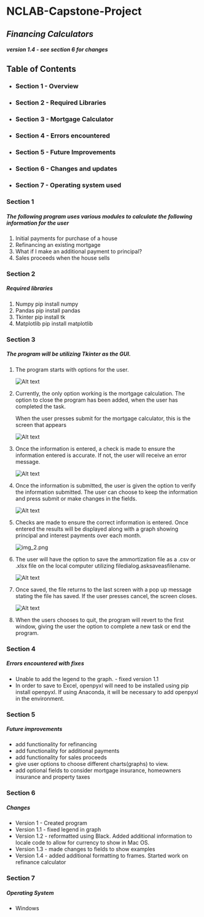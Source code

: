# NCLAB-Capstone-Project

## _Financing Calculators_

#####  _version 1.4 - see section 6 for changes_

## Table of Contents

- ### Section 1 - Overview
- ### Section 2 - Required Libraries
- ### Section 3 - Mortgage Calculator
- ### Section 4 - Errors encountered
- ### Section 5 - Future Improvements
- ### Section 6 - Changes and updates
- ### Section 7 - Operating system used

### Section 1

##### The following program uses various modules to calculate the following information for the user

1. Initial payments for purchase of a house
2. Refinancing an existing mortgage
3. What if I make an additional payment to principal?
4. Sales proceeds when the house sells

### Section 2

##### Required libraries

1. Numpy  pip install numpy
2. Pandas pip install pandas
3. Tkinter pip install tk
4. Matplotlib pip install matplotlib


### Section 3    

##### The program will be utilizing Tkinter as the GUI.

1. The program starts with options for the user.

    ![Alt text](image.png)

2. Currently, the only option working is the mortgage calculation.
   The option to close the program has been added, when the user has completed the task.

   When the user presses submit for the mortgage calculator, this is the screen that appears

   ![Alt text](image-7.png)

  

3. Once the information is entered, a check is made to ensure 
   the information entered is accurate.
   If not, the user will receive an error message.

   ![Alt text](image-3.png)

4. Once the information is submitted, the user is given the option to verify the information submitted.
   The user can choose to keep the information and press submit or make changes in the fields.

   ![Alt text](image-4.png)

5. Checks are made to ensure the correct information is entered.  Once entered the results
   will be displayed along with a graph showing principal and interest payments over each month.  


   ![img_2.png](img_2.png)

6. The user will have the option to save the ammortization file as a .csv  or .xlsx file on the local computer
   utilizing filedialog.asksaveasfilename.

   ![Alt text](image-5.png)

7. Once saved, the file returns to the last screen with a pop up message stating the file has saved.  If the user
   presses cancel, the screen closes.

   ![Alt text](image-6.png)

8. When the users chooses to quit, the program will revert to the first window, giving the user the option to 
   complete a new task or end the program.

### Section 4

##### Errors encountered with fixes

- Unable to add the legend to the graph. - fixed version 1.1
- In order to save to Excel, openpyxl will need to be installed using pip install openpyxl.
   If using Anaconda, it will be necessary to add openpyxl in the environment.    

### Section 5

##### Future improvements

- add functionality for refinancing
- add functionality for additional payments
- add functionality for sales proceeds
- give user options to choose different charts(graphs) to view.
- add optional fields to consider mortgage insurance, homeowners insurance
   and property taxes

### Section 6

##### Changes

- Version 1 - Created program
- Version 1.1 - fixed legend in graph
- Version 1.2 - reformatted using Black.  Added additional information to locale code to 
        allow for currency to show in Mac OS.
- Version 1.3 - made changes to fields to show examples
- Version 1.4 - added additional formatting to frames.  Started work on refinance calculator

### Section 7

##### Operating System

- Windows







